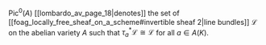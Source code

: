 $\operatorname{Pic}^0(A)$ [[lombardo_av_page_18|denotes]] the set of [[foag_locally_free_sheaf_on_a_scheme#invertible sheaf 2|line bundles]] $\mathcal{L}$ on the abelian variety $A$ such that $\tau_a^* \mathcal{L} \cong \mathcal{L}$ for all $a \in A(K)$.